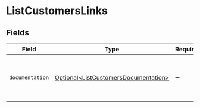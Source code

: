 # ListCustomersLinks


## Fields

| Field                                                                                      | Type                                                                                       | Required                                                                                   | Description                                                                                |
| ------------------------------------------------------------------------------------------ | ------------------------------------------------------------------------------------------ | ------------------------------------------------------------------------------------------ | ------------------------------------------------------------------------------------------ |
| `documentation`                                                                            | [Optional\<ListCustomersDocumentation>](../../models/errors/ListCustomersDocumentation.md) | :heavy_minus_sign:                                                                         | The URL to the generic Mollie API error handling guide.                                    |